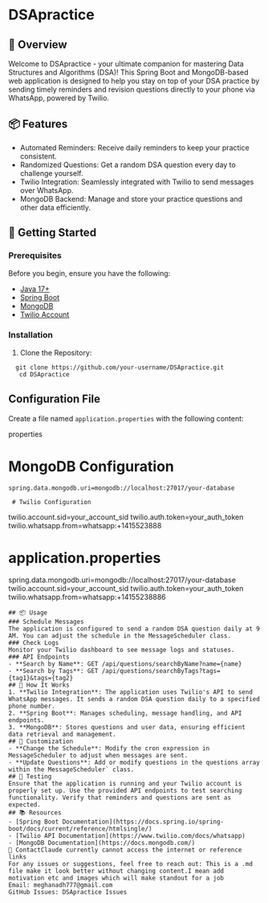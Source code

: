 # DSApractice
## 🚀 Overview
Welcome to DSApractice - your ultimate companion for mastering Data Structures and Algorithms (DSA)! This Spring Boot and MongoDB-based web application is designed to help you stay on top of your DSA practice by sending timely reminders and revision questions directly to your phone via WhatsApp, powered by Twilio.
## 📦 Features
- Automated Reminders: Receive daily reminders to keep your practice consistent.
- Randomized Questions: Get a random DSA question every day to challenge yourself.
- Twilio Integration: Seamlessly integrated with Twilio to send messages over WhatsApp.
- MongoDB Backend: Manage and store your practice questions and other data efficiently.
## 🔧 Getting Started
### Prerequisites
Before you begin, ensure you have the following:
- [Java 17+](https://adoptopenjdk.net/)
- [Spring Boot](https://spring.io/projects/spring-boot)
- [MongoDB](https://www.mongodb.com/try/download/community)
- [Twilio Account](https://www.twilio.com/try-twilio)
### Installation
1. Clone the Repository:

```
  git clone https://github.com/your-username/DSApractice.git
   cd DSApractice
```




## Configuration File

Create a file named `application.properties` with the following content:

properties

# MongoDB Configuration

```
spring.data.mongodb.uri=mongodb://localhost:27017/your-database 

 # Twilio Configuration
```
twilio.account.sid=your_account_sid
twilio.auth.token=your_auth_token
twilio.whatsapp.from=whatsapp:+1415523888
# application.properties
spring.data.mongodb.uri=mongodb://localhost:27017/your-database
twilio.account.sid=your_account_sid
twilio.auth.token=your_auth_token
twilio.whatsapp.from=whatsapp:+14155238886
```
## 📦 Usage
### Schedule Messages
The application is configured to send a random DSA question daily at 9 AM. You can adjust the schedule in the MessageScheduler class.
### Check Logs
Monitor your Twilio dashboard to see message logs and statuses.
### API Endpoints
- **Search by Name**: GET /api/questions/searchByName?name={name}
- **Search by Tags**: GET /api/questions/searchByTags?tags={tag1}&tags={tag2}
## 📄 How It Works
1. **Twilio Integration**: The application uses Twilio's API to send WhatsApp messages. It sends a random DSA question daily to a specified phone number.
2. **Spring Boot**: Manages scheduling, message handling, and API endpoints.
3. **MongoDB**: Stores questions and user data, ensuring efficient data retrieval and management.
## 🔧 Customization
- **Change the Schedule**: Modify the cron expression in MessageScheduler to adjust when messages are sent.
- **Update Questions**: Add or modify questions in the questions array within the MessageScheduler` class.
## 🧪 Testing
Ensure that the application is running and your Twilio account is properly set up. Use the provided API endpoints to test searching functionality. Verify that reminders and questions are sent as expected.
## 📚 Resources
- [Spring Boot Documentation](https://docs.spring.io/spring-boot/docs/current/reference/htmlsingle/)
- [Twilio API Documentation](https://www.twilio.com/docs/whatsapp)
- [MongoDB Documentation](https://docs.mongodb.com/)
📧 ContactClaude currently cannot access the internet or reference links
For any issues or suggestions, feel free to reach out: This is a .md file make it look better without changing content.I mean add motivation etc and images which will make standout for a job
Email: meghanadh777@gmail.com
GitHub Issues: DSApractice Issues

